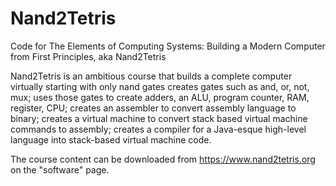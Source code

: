 # Nand2Tetris
Code for The Elements of Computing Systems: Building a Modern Computer from First Principles, aka Nand2Tetris

Nand2Tetris is an ambitious course that builds a complete computer virtually starting with only nand gates creates gates such as and, or, not, mux; uses those gates to create adders, an ALU, program counter, RAM, register, CPU; creates an assembler to convert assembly language to binary; creates a virtual machine to convert stack based virtual machine commands to assembly; creates a compiler for a Java-esque high-level language into stack-based virtual machine code.

The course content can be downloaded from https://www.nand2tetris.org on the "software" page. 
